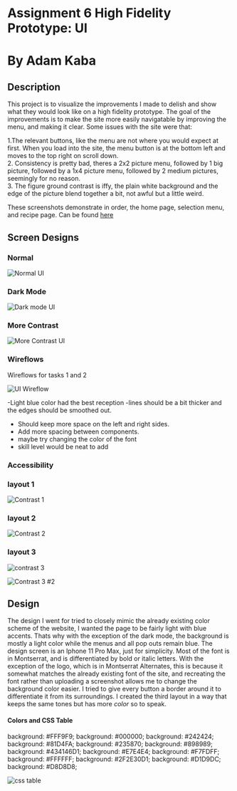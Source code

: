 # Assignment 6 High Fidelity Prototype: UI
# By Adam Kaba

## Description

This project is to visualize the improvements I made to delish and show what they would look like on a high fidelity prototype. The goal of the improvements is to make the site more easily navigatable by improving the menu, and making it clear. Some issues with the site were that:  
  
1.The relevant buttons, like the menu are not where you would expect at first. When you load into the site, the menu button is at the bottom left and moves to the top right on scroll down.  
2. Consistency is pretty bad, theres a 2x2 picture menu, followed by 1 big picture, followed by a 1x4 picture menu, followed by 2 medium pictures, seemingly for no reason.  
3. The figure ground contrast is iffy, the plain white background and the edge of the picture blend together a bit, not awful but a little weird.  

These screenshots demonstrate in order, the home page, selection menu, and recipe page. Can be found [here](https://www.figma.com/file/ZQqwfIRm9mdcOKWQ9NIAuR/UI-Prototype?node-id=0%3A1)

## Screen Designs


### Normal
![Normal UI](https://user-images.githubusercontent.com/54642348/118036673-b19bc300-b321-11eb-9610-79c05b8b9c70.jpg)


### Dark Mode

![Dark mode UI](https://user-images.githubusercontent.com/54642348/118036684-b496b380-b321-11eb-8f65-236f744d6ee9.jpg)


### More Contrast

![More Contrast UI](https://user-images.githubusercontent.com/54642348/118036690-b791a400-b321-11eb-8a91-d8d10cedd2a5.jpg)


### Wireflows

Wireflows for tasks 1 and 2

![UI Wireflow](https://user-images.githubusercontent.com/54642348/118890445-867e1a00-b8b3-11eb-97a6-022d9e3ee645.jpg)


-Light blue color had the best reception
-lines should be a bit thicker and the edges should be smoothed out.
- Should keep more space on the left and right sides.
- Add more spacing between components.
- maybe try changing the color of the font
- skill level would be neat to add

### Accessibility

### layout 1

![Contrast 1](https://user-images.githubusercontent.com/54642348/118032909-0721a100-b31d-11eb-85bb-80041d843761.jpg)

### layout 2
![Contrast 2](https://user-images.githubusercontent.com/54642348/118032920-0983fb00-b31d-11eb-9c7d-b201bd103a01.jpg)


### layout 3


![contrast 3](https://user-images.githubusercontent.com/54642348/118032948-10127280-b31d-11eb-898f-9211c431656e.jpg)

![Contrast 3 #2](https://user-images.githubusercontent.com/54642348/118032959-143e9000-b31d-11eb-9c7e-5b9ea17f4157.jpg)


## Design

The design I went for tried to closely mimic the already existing color scheme of the website, I wanted the page to be fairly light with blue accents. Thats why with the exception of the dark mode, the background is mostly a light color while the menus and all pop outs remain blue. The design screen is an Iphone 11 Pro Max, just for simplicity. Most of the font is in Montserrat, and is differentiated by bold or italic letters. With the exception of the logo, which is in Montserrat Alternates, this is because it somewhat matches the already existing font of the site, and recreating the font rather than uploading a screenshot allows me to change the background color easier. I tried to give every button a border around it to differentiate it from its surroundings. I created the third layout in a way that keeps the same tones but has more *color* so to speak.


#### Colors and CSS Table
background: #FFF9F9;
background: #000000;
background: #242424;
background: #81D4FA;
background: #235870;
background: #898989;
background: #434146D1;
background: #E7E4E4;
background: #F7FDFF;
background: #FFFFFF;
background: #2F2E30D1;
background: #D1D9DC;
background: #D8D8D8;


![css table](https://user-images.githubusercontent.com/54642348/118036855-f162aa80-b321-11eb-9854-e15ffe8eace3.jpg)




